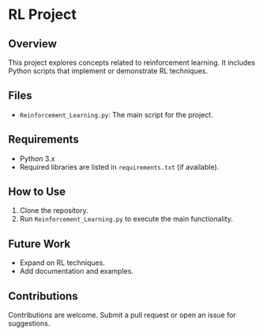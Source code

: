 # RL Project

## Overview
This project explores concepts related to reinforcement learning. It includes Python scripts that implement or demonstrate RL techniques.

## Files
- `Reinforcement_Learning.py`: The main script for the project.

## Requirements
- Python 3.x
- Required libraries are listed in `requirements.txt` (if available).

## How to Use
1. Clone the repository.
2. Run `Reinforcement_Learning.py` to execute the main functionality.


## Future Work
- Expand on RL techniques.
- Add documentation and examples.

## Contributions
Contributions are welcome. Submit a pull request or open an issue for suggestions.
